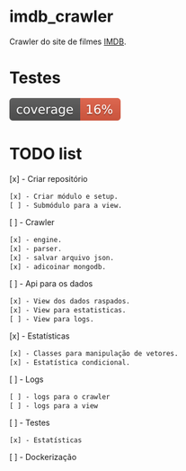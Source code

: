 # imdb_crawler
Crawler do site de filmes [IMDB](https://www.imdb.com/).

# Testes
![Coverage Status for diogoffmelo/imdb_crawler](/imdb/media/coverage.svg)


# TODO list

[x] - Criar repositório

    [x] - Criar módulo e setup.
    [ ] - Submódulo para a view.


[ ] - Crawler

    [x] - engine.
    [x] - parser.
    [x] - salvar arquivo json.
    [x] - adicoinar mongodb.

[ ] - Api para os dados

    [x] - View dos dados raspados.
    [x] - View para estatisticas.
    [ ] - View para logs.

[x] - Estatísticas

    [x] - Classes para manipulação de vetores.
    [x] - Estatística condicional.

[ ] - Logs

    [ ] - logs para o crawler
    [ ] - logs para a view


[ ] - Testes

    [x] - Estatísticas

[ ] - Dockerização


